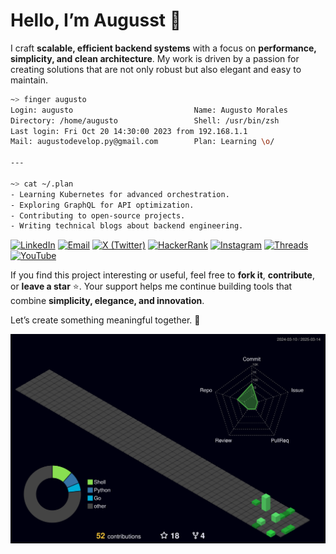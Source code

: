 # Hello, I’m Augusst 👋 

I craft **scalable, efficient backend systems** with a focus on **performance, simplicity, and clean architecture**. My work is driven by a passion for creating solutions that are not only robust but also elegant and easy to maintain.

``` bash
~> finger augusto  
Login: augusto                           Name: Augusto Morales  
Directory: /home/augusto                 Shell: /usr/bin/zsh  
Last login: Fri Oct 20 14:30:00 2023 from 192.168.1.1  
Mail: augustodevelop.py@gmail.com        Plan: Learning \o/

---

~> cat ~/.plan  
- Learning Kubernetes for advanced orchestration.  
- Exploring GraphQL for API optimization.  
- Contributing to open-source projects.  
- Writing technical blogs about backend engineering.  


```

[![LinkedIn](https://img.shields.io/badge/-LinkedIn-0077B5?style=flat&logo=linkedin&logoColor=white)](https://linkedin.com/in/augusto-morales)
[![Email](https://img.shields.io/badge/-Email-D44638?style=flat&logo=gmail&logoColor=white)](mailto:augustodevelop.py@gmail.com)
[![X (Twitter)](https://img.shields.io/badge/-X%20(Twitter)-000000?style=flat&logo=x&logoColor=white)](https://twitter.com/AugustoDev)
[![HackerRank](https://img.shields.io/badge/-HackerRank-00EA64?style=flat&logo=hackerrank&logoColor=white)](https://www.hackerrank.com/augustomorales)
[![Instagram](https://img.shields.io/badge/-Instagram-E4405F?style=flat&logo=instagram&logoColor=white)](https://instagram.com/augusst_morales)
[![Threads](https://img.shields.io/badge/-Threads-000000?style=flat&logo=threads&logoColor=white)](https://www.threads.net/@augusst_morales)
[![YouTube](https://img.shields.io/badge/-YouTube-FF0000?style=flat&logo=youtube&logoColor=white)](https://www.youtube.com/@AugusstMorales)

If you find this project interesting or useful, feel free to **fork it**, **contribute**, or **leave a star** ⭐️. Your support helps me continue building tools that combine **simplicity, elegance, and innovation**.

Let’s create something meaningful together. 🚀

![](./profile-3d-contrib/profile-night-green.svg) 


